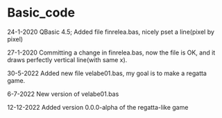 # Basic_code



24-1-2020 QBasic 4.5; Added file finrelea.bas, nicely pset a line(pixel by pixel)

27-1-2020 Committing a change in finrelea.bas, now the file is OK, and it draws perfectly 
          vertical line(with same x).
          
30-5-2022 Added new file velabe01.bas, my goal is to make a regatta game.          

6-7-2022 New version of velabe01.bas

12-12-2022 Added version 0.0.0-alpha of the regatta-like game
        
